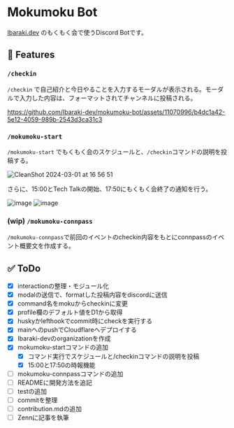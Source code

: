 # Mokumoku Bot

[Ibaraki.dev](https://discord.gg/4XA8EhEseZ) のもくもく会で使うDiscord Botです。


## 🚀 Features

### `/checkin`

`/checkin` で自己紹介と今日やることを入力するモーダルが表示される。モーダルで入力した内容は、フォーマットされてチャンネルに投稿される。

https://github.com/Ibaraki-dev/mokumoku-bot/assets/11070996/b4dc1a42-5e12-4059-989b-2543d3ca31c3


### `/mokumoku-start`

`/mokumoku-start` でもくもく会のスケジュールと、`/checkin`コマンドの説明を投稿する。

![CleanShot 2024-03-01 at 16 56 51](https://github.com/Ibaraki-dev/mokumoku-bot/assets/11070996/d709f532-af6d-4345-a875-ab02b4ba4324)

さらに、15:00とTech Talkの開始、17:50にもくもく会終了の通知を行う。

![image](https://github.com/Ibaraki-dev/mokumoku-bot/assets/11070996/3ab98749-5bbb-40f5-a81b-6900e0f12c3a)
![image](https://github.com/Ibaraki-dev/mokumoku-bot/assets/11070996/3f11d35d-5eb0-4fb7-9046-e2ab43d01282)

### (wip) `/mokumoku-connpass`

`/mokumoku-connpass`で前回のイベントのcheckin内容をもとにconnpassのイベント概要文を作成する。


## ✅ ToDo

- [x] interactionの整理・モジュール化
- [x] modalの送信で、formatした投稿内容をdiscordに送信
- [x] command名をmokuからcheckinに変更
- [x] profile欄のデフォルト値をD1から取得
- [x] huskyかlefthookでcommit時にcheckを実行する
- [x] mainへのpushでCloudflareへデプロイする
- [x] Ibaraki-devのorganizationを作成
- [x] mokumoku-startコマンドの追加
  - [x] コマンド実行でスケジュールと/checkinコマンドの説明を投稿
  - [x] 15:00と17:50の時報機能
- [ ] mokumoku-connpassコマンドの追加
- [ ] READMEに開発方法を追記
- [ ] testの追加
- [ ] commitを整理
- [ ] contribution.mdの追加
- [ ] Zennに記事を執筆
